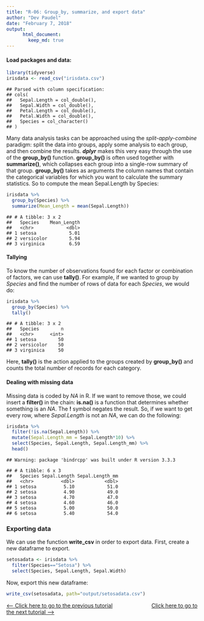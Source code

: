 ```yaml
---
title: "R-06: Group_by, summarize, and export data"
author: "Dev Paudel"
date: "February 7, 2018"
output: 
      html_document:
        keep_md: true
---
```

#### Load packages and data:


```r
library(tidyverse)
irisdata <- read_csv("irisdata.csv")
```

```
## Parsed with column specification:
## cols(
##   Sepal.Length = col_double(),
##   Sepal.Width = col_double(),
##   Petal.Length = col_double(),
##   Petal.Width = col_double(),
##   Species = col_character()
## )
```
Many data analysis tasks can be approached using the _split-apply-combine_ paradigm: split the data into groups, apply some analysis to each group, and then combine the results. **_dplyr_** makes this very easy through the use of the **group_by()** function.
**group_by()** is often used together with **summarize()**, which collapses each group into a single-row summary of that group. **group_by()** takes as arguments the column names that contain the categorical variables for which you want to calculate the summary statistics. So to compute the mean Sepal.Length by Species:


```r
irisdata %>% 
  group_by(Species) %>% 
  summarize(Mean_Length = mean(Sepal.Length))
```

```
## # A tibble: 3 x 2
##   Species    Mean_Length
##   <chr>            <dbl>
## 1 setosa            5.01
## 2 versicolor        5.94
## 3 virginica         6.59
```


#### Tallying
To know the number of observations found for each factor or combination of factors, we can use **tally()**. For example, if we wanted to group by _Species_ and find the number of rows of data for each _Species_, we would do:

```r
irisdata %>% 
  group_by(Species) %>% 
  tally()
```

```
## # A tibble: 3 x 2
##   Species        n
##   <chr>      <int>
## 1 setosa        50
## 2 versicolor    50
## 3 virginica     50
```

Here, **tally()** is the action applied to the groups created by **group_by()** and counts the total number of records for each category.


#### Dealing with missing data
Missing data is coded by _NA_ in R. If we want to remove those, we could insert a **filter()** in the chain: **is.na()** is a function that determines whether something is an _NA_. The **!** symbol negates the result. So, if we want to get every row, where _Sepal.Length_ is not an _NA_, we can do the following:

```r
irisdata %>% 
  filter(!is.na(Sepal.Length)) %>% 
  mutate(Sepal.Length_mm = Sepal.Length*10) %>% 
  select(Species, Sepal.Length, Sepal.Length_mm) %>% 
  head()
```

```
## Warning: package 'bindrcpp' was built under R version 3.3.3
```

```
## # A tibble: 6 x 3
##   Species Sepal.Length Sepal.Length_mm
##   <chr>          <dbl>           <dbl>
## 1 setosa          5.10            51.0
## 2 setosa          4.90            49.0
## 3 setosa          4.70            47.0
## 4 setosa          4.60            46.0
## 5 setosa          5.00            50.0
## 6 setosa          5.40            54.0
```

### Exporting data

We can use the function **write_csv** in order to export data.
First, create a new dataframe to export.

```r
setosadata <- irisdata %>%
  filter(Species=="Setosa") %>%
  select(Species, Sepal.Length, Sepal.Width)
```
Now, export this new dataframe:

```r
write_csv(setosadata, path="output/setosadata.csv")
```


[<-- Click here to go to the previous tutorial](https://rbiology.github.io/2018-02-06-r101-a5/) &nbsp;&nbsp;&nbsp;&nbsp;&nbsp;&nbsp;&nbsp;&nbsp;&nbsp;&nbsp;&nbsp;&nbsp;&nbsp;&nbsp;&nbsp;&nbsp;&nbsp;&nbsp;&nbsp;&nbsp;&nbsp;&nbsp;&nbsp;&nbsp; [Click here to go to the next tutorial -->](https://rbiology.github.io/2018-02-08-r101-a7/)


